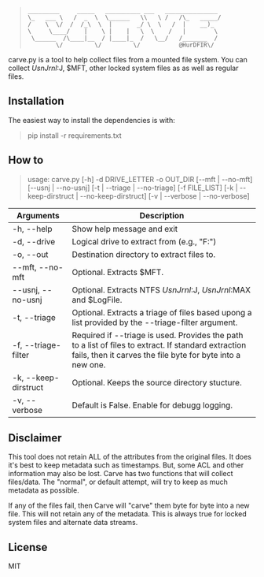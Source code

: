 
>     _________     _____   __________ ___   _______________ 
>     \_   ___ \   /  _  \  \______   \\   \ /   /\_   _____/
>     /    \  \/  /  /_\  \  |       _/ \  \   /  |    __)_  
>     \     \____/    |    \ |    |   \  \    /   |        \ 
>      \______  /\____|__  / |____|_  /   \__/   /_______  / 
>             \/         \/         \/           @HurDFIR\/ 

carve.py is a tool to help collect files from a mounted file system. You can collect $UsnJrnl:$J, $MFT, other locked system files as as well as regular files.

## Installation

The easiest way to install the dependencies is with:
> pip install -r requirements.txt

## How to
> usage: carve.py [-h] -d DRIVE_LETTER -o OUT_DIR [--mft | --no-mft] [--usnj | --no-usnj] [-t | --triage | --no-triage] [-f FILE_LIST]
                [-k | --keep-dirstruct | --no-keep-dirstruct] [-v | --verbose | --no-verbose]

Arguments | Description
--- | ---
-h, --help | Show help message and exit
-d, --drive | Logical drive to extract from (e.g., "F:")
-o, --out | Destination directory to extract files to.
--mft, --no-mft | Optional. Extracts $MFT.
--usnj, --no-usnj | Optional. Extracts NTFS $UsnJrnl:$J, $UsnJrnl:$MAX and $LogFile.
-t, --triage | Optional. Extracts a triage of files based upong a list provided by the --triage-filter argument. 
-f, --triage-filter | Required if --triage is used. Provides the path to a list of files to extract. If standard extraction fails, then it carves the file byte for byte into a new one. 
-k, --keep-dirstruct | Optional. Keeps the source directory stucture.
-v, --verbose | Default is False. Enable for debugg logging.


## Disclaimer

This tool does not retain ALL of the attributes from the original files. It does it's best to keep metadata such as timestamps. But, some ACL and other information may also be lost. Carve has two functions that will collect files/data. The "normal", or default attempt, will try to keep as much metadata as possible. 

If any of the files fail, then Carve will "carve" them byte for byte into a new file. This will not retain any of the metadata. This is always true for locked system files and alternate data streams. 

## License

MIT
